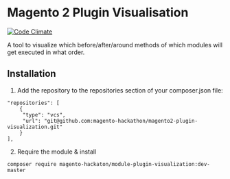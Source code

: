 # Magento 2 Plugin Visualisation

[![Code Climate](https://codeclimate.com/github/magento-hackathon/magento2-plugin-visualization/badges/gpa.svg)](https://codeclimate.com/github/magento-hackathon/magento2-plugin-visualization)

A tool to visualize which before/after/around methods of which modules will get executed in what order.

## Installation

1. Add the repository to the repositories section of your composer.json file:
```
"repositories": [
    {
     "type": "vcs",
     "url": "git@github.com:magento-hackathon/magento2-plugin-visualization.git"
    }
],
```
2. Require the module & install

```
composer require magento-hackaton/module-plugin-visualization:dev-master
```
